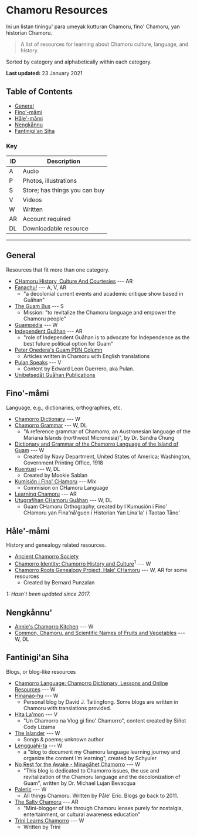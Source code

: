 # Chamoru Resources

Ini un listan tiningu' para umeyak kutturan Chamoru, fino' Chamoru, yan historian Chamoru.
> A list of resources for learning about Chamoru culture, language, and history.

Sorted by category and alphabetically within each category.

**Last updated:** 23 January 2021

## Table of Contents

- [General](#general)
- [Fino'-måmi](#fino-måmi)
- [Håle'-måmi](#håle-måmi)
- [Nengkånnu](#nengkånnu)
- [Fantinigi'an Siha](#fantinigian-siha)

### Key

| ID | Description |
| --- | --- |
| A | Audio |
| P | Photos, illustrations |
| S | Store; has things you can buy |
| V | Videos |
| W | Written |
| AR | Account required |
| DL | Downloadable resource |

---

## General

Resources that fit more than one category.

- [CHamoru History, Culture And Courtesies](https://www.facebook.com/groups/616633032124663) --- AR
- [Fanachu!](https://www.patreon.com/fanachu/posts) --- A, V, AR
  - "a decolonial current events and academic critique show based in Guåhan"
- [The Guam Bus](https://www.theguambus.com/) --- S
  - Mission: "to revitalize the Chamoru language and empower the Chamoru people"
- [Guampedia](https://www.guampedia.com/) --- W
- [Independent Guåhan](https://www.facebook.com/independentgu/) --- AR
  - "role of Independent Guåhan is to advocate for Independence as the best future political option for Guam"
- [Peter Onedera's Guam PDN Column](https://www.guampdn.com/search/?q=onedera)
  - Articles written in Chamoru with English translations
- [Pulan Speaks](https://www.youtube.com/channel/UCF2PEL18ghNHP_HcKMz8LBQ) --- V
  - Content by Edward Leon Guerrero, aka Pulan.
- [Unibetsedåt Guåhan Publications](https://www.uog.edu/uogpress/publications/)

## Fino'-måmi

Language, e.g., dictionaries, orthographies, etc.

- [Chamorro Dictionary](http://www.chamoru.info/dictionary/) --- W
- [Chamorro Grammar](https://escholarship.org/uc/item/2sx7w4h5?) --- W, DL
  - "A reference grammar of Chamorro, an Austronesian language of the Mariana Islands (northwest Micronesia)", by Dr. Sandra Chung
- [Dictionary and Grammar of the Chamorro Language of the Island of Guam](http://chamorrobible.org/chamorro-dictionary1.htm) --- W
  - Created by Navy Department, United States of America; Washington, Government Printing Office, 1918
- [Kuentusi](https://kuentusi.com/) --- W, DL
  - Created by Mookie Sablan
- [Kumisión i Fino' CHamoru](https://kumisionchamoru.guam.gov/) --- Mix
  - Commision on CHamoru Language
- [Learning Chamoru](https://learningchamoru.com/) --- AR
- [Utugrafihan CHamoru Guåhan](https://kumisionchamoru.guam.gov/sites/default/files/utugrafihan_chamoru_guahan.pdf) --- W, DL
  - Guam CHamoru Orthography, created by I Kumusión i Fino' CHamoru yan Fina'nå'guen i Historian Yan Lina'la' i Taotao Tåno'

## Håle'-måmi

History and genealogy related resources.

- [Ancient Chamorro Society](https://ancientchamorrosociety.weebly.com/)
- [Chamorro Identity: Chamorro History and Culture](https://chamorrohistory.blogspot.com/)<sup>1</sup> --- W
- [Chamorro Roots Genealogy Project, Hale' CHamoru](https://www.chamorroroots.com/v7/) --- W, AR for some resources
  - Created by Bernard Punzalan

*1: Hasn't been updated since 2017.*

## Nengkånnu'

- [Annie's Chamorro Kitchen](https://www.annieschamorrokitchen.com/chamorro-dishes/) --- W
- [Common, Chamoru, and Scientific Names of Fruits and Vegetables](https://cnas-re.uog.edu/wp-content/uploads/2016/03/chamoru_science_names_3_21_16.pdf) --- W, DL

## Fantinigi'an Siha

Blogs, or blog-like resources

- [Chamorro Language: Chamorro Dictionary, Lessons and Online Resources](http://www.chamoru.info/) --- W
- [Hinanao-hu](https://bit.ly/DavidTaitingfong) --- W
  - Personal blog by David J. Taitingfong. Some blogs are written in Chamoru with translations provided.
- [Hita La'mon](https://www.youtube.com/channel/UC4Hab84fuJ6hwQFxTOKqItw) --- V
  - "Un Chamorro na Vlog gi fino' Chamorro", content created by Siñot Cody Lizama
- [The Islander](https://chotdecamilo.blogspot.com/) --- W
  - Songs & poems; unknown author
- [Lengguahi-ta](https://lengguahita.wordpress.com/) --- W
  - a "blog to document my Chamoru language learning journey and organize the content I’m learning", created by Schyuler
- [No Rest for the Awake - Minagåhet Chamorro](https://minagahet.blogspot.com/) --- W
  - "This blog is dedicated to Chamorro issues, the use and revitalization of the Chamoru language and the decolonization of Guam", written by Dr. Michael Lujan Bevacqua
- [Paleric](https://paleric.blogspot.com/) --- W
  - All things Chamoru. Written by Påle' Eric. Blogs go back to 2011.
- [The Salty Chamoru](https://www.instagram.com/thesaltychamoru/) --- AR
  - "Mini-blogger of life through Chamoru lenses purely for nostalgia, entertainment, or cultural awareness education"
- [Trini Learns Chamorro](https://trinilearnschamorro.blogspot.com/) --- W
  - Written by Trini
